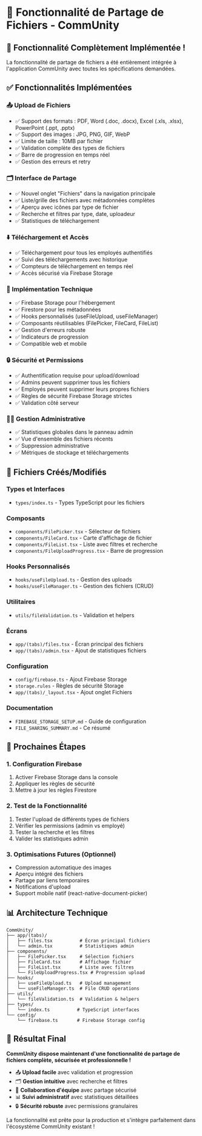 # 📁 Fonctionnalité de Partage de Fichiers - CommUnity

## 🎉 **Fonctionnalité Complètement Implémentée !**

La fonctionnalité de partage de fichiers a été entièrement intégrée à l'application CommUnity avec toutes les spécifications demandées.

## ✅ **Fonctionnalités Implémentées**

### **📤 Upload de Fichiers**
- ✅ Support des formats : PDF, Word (.doc, .docx), Excel (.xls, .xlsx), PowerPoint (.ppt, .pptx)
- ✅ Support des images : JPG, PNG, GIF, WebP
- ✅ Limite de taille : 10MB par fichier
- ✅ Validation complète des types de fichiers
- ✅ Barre de progression en temps réel
- ✅ Gestion des erreurs et retry

### **🗂️ Interface de Partage**
- ✅ Nouvel onglet "Fichiers" dans la navigation principale
- ✅ Liste/grille des fichiers avec métadonnées complètes
- ✅ Aperçu avec icônes par type de fichier
- ✅ Recherche et filtres par type, date, uploadeur
- ✅ Statistiques de téléchargement

### **⬇️ Téléchargement et Accès**
- ✅ Téléchargement pour tous les employés authentifiés
- ✅ Suivi des téléchargements avec historique
- ✅ Compteurs de téléchargement en temps réel
- ✅ Accès sécurisé via Firebase Storage

### **🔧 Implémentation Technique**
- ✅ Firebase Storage pour l'hébergement
- ✅ Firestore pour les métadonnées
- ✅ Hooks personnalisés (useFileUpload, useFileManager)
- ✅ Composants réutilisables (FilePicker, FileCard, FileList)
- ✅ Gestion d'erreurs robuste
- ✅ Indicateurs de progression
- ✅ Compatible web et mobile

### **🔒 Sécurité et Permissions**
- ✅ Authentification requise pour upload/download
- ✅ Admins peuvent supprimer tous les fichiers
- ✅ Employés peuvent supprimer leurs propres fichiers
- ✅ Règles de sécurité Firebase Storage strictes
- ✅ Validation côté serveur

### **👨‍💼 Gestion Administrative**
- ✅ Statistiques globales dans le panneau admin
- ✅ Vue d'ensemble des fichiers récents
- ✅ Suppression administrative
- ✅ Métriques de stockage et téléchargements

## 📁 **Fichiers Créés/Modifiés**

### **Types et Interfaces**
- `types/index.ts` - Types TypeScript pour les fichiers

### **Composants**
- `components/FilePicker.tsx` - Sélecteur de fichiers
- `components/FileCard.tsx` - Carte d'affichage de fichier
- `components/FileList.tsx` - Liste avec filtres et recherche
- `components/FileUploadProgress.tsx` - Barre de progression

### **Hooks Personnalisés**
- `hooks/useFileUpload.ts` - Gestion des uploads
- `hooks/useFileManager.ts` - Gestion des fichiers (CRUD)

### **Utilitaires**
- `utils/fileValidation.ts` - Validation et helpers

### **Écrans**
- `app/(tabs)/files.tsx` - Écran principal des fichiers
- `app/(tabs)/admin.tsx` - Ajout de statistiques fichiers

### **Configuration**
- `config/firebase.ts` - Ajout Firebase Storage
- `storage.rules` - Règles de sécurité Storage
- `app/(tabs)/_layout.tsx` - Ajout onglet Fichiers

### **Documentation**
- `FIREBASE_STORAGE_SETUP.md` - Guide de configuration
- `FILE_SHARING_SUMMARY.md` - Ce résumé

## 🚀 **Prochaines Étapes**

### **1. Configuration Firebase**
1. Activer Firebase Storage dans la console
2. Appliquer les règles de sécurité
3. Mettre à jour les règles Firestore

### **2. Test de la Fonctionnalité**
1. Tester l'upload de différents types de fichiers
2. Vérifier les permissions (admin vs employé)
3. Tester la recherche et les filtres
4. Valider les statistiques admin

### **3. Optimisations Futures** (Optionnel)
- Compression automatique des images
- Aperçu intégré des fichiers
- Partage par liens temporaires
- Notifications d'upload
- Support mobile natif (react-native-document-picker)

## 📊 **Architecture Technique**

```
CommUnity/
├── app/(tabs)/
│   ├── files.tsx          # Écran principal fichiers
│   └── admin.tsx          # Statistiques admin
├── components/
│   ├── FilePicker.tsx     # Sélection fichiers
│   ├── FileCard.tsx       # Affichage fichier
│   ├── FileList.tsx       # Liste avec filtres
│   └── FileUploadProgress.tsx # Progression upload
├── hooks/
│   ├── useFileUpload.ts   # Upload management
│   └── useFileManager.ts  # File CRUD operations
├── utils/
│   └── fileValidation.ts  # Validation & helpers
├── types/
│   └── index.ts          # TypeScript interfaces
└── config/
    └── firebase.ts       # Firebase Storage config
```

## 🎯 **Résultat Final**

**CommUnity dispose maintenant d'une fonctionnalité de partage de fichiers complète, sécurisée et professionnelle !**

- 📤 **Upload facile** avec validation et progression
- 🗂️ **Gestion intuitive** avec recherche et filtres  
- 👥 **Collaboration d'équipe** avec partage sécurisé
- 📊 **Suivi administratif** avec statistiques détaillées
- 🔒 **Sécurité robuste** avec permissions granulaires

La fonctionnalité est prête pour la production et s'intègre parfaitement dans l'écosystème CommUnity existant !
